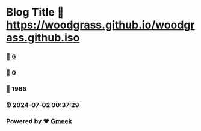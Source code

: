 # Blog Title :link: https://woodgrass.github.io/woodgrass.github.iso 
### :page_facing_up: [6](https://woodgrass.github.io/woodgrass.github.iso/tag.html) 
### :speech_balloon: 0 
### :hibiscus: 1966 
### :alarm_clock: 2024-07-02 00:37:29 
### Powered by :heart: [Gmeek](https://github.com/Meekdai/Gmeek)
